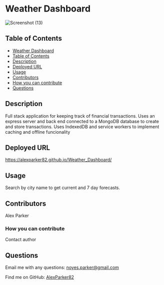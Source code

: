 # Weather Dashboard

![Screenshot (13)](https://user-images.githubusercontent.com/82096138/128115286-c6ccde61-ab1a-42bb-9db3-ffea96a18bd2.png)

## Table of Contents
  - [Weather Dashboard](#budget_tracker)
  - [Table of Contents](#table-of-contents)
  - [Description](#description)
  - [Deployed URL](#deployed-url)
  - [Usage](#usage)
  - [Contributors](#contributors)
  - [How you can contribute](#how-you-can-contribute)
  - [Questions](#questions)

## Description
Full stack application for keeping track of financial transactions.  Uses an express server and back end connected to a MongoDB database to create and store transactions.  Uses IndexedDB and service workers to implement caching and offline funcionality

## Deployed URL
https://alexparker82.github.io/Weather_Dashboard/

## Usage
Search by city name to get current and 7 day forecasts.

## Contributors
Alex Parker

### How you can contribute
Contact author

## Questions

Email me with any questions: noyes.parker@gmail.com

Find me on GitHub: [AlexParker82](https://github.com/AlexParker82)
